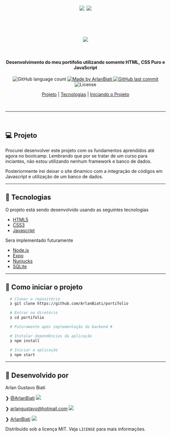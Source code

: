 <p>&nbsp;&nbsp;</p>

<h1 align="center">
	<img src="https://user-images.githubusercontent.com/43690080/88337599-5a365300-cd0d-11ea-9e4f-4d0f855e7721.png" />
  <img src="https://user-images.githubusercontent.com/43690080/88337651-6c17f600-cd0d-11ea-8df6-64d9b27dba80.png" />
</h1>

<p>&nbsp;&nbsp;</p>


<h1 align="center"> 
	<img src="https://user-images.githubusercontent.com/43690080/88346598-1ba99400-cd1f-11ea-886c-750f09d07e5c.gif" />
</h1>

<p>&nbsp;&nbsp;</p>


<h4 align="center"> 
	Desenvolvimento do meu portifolio utilizando somente HTML, CSS Puro e JavaScript
</h4>

<p align="center">
  <img alt="GitHub language count" src="https://img.shields.io/github/languages/count/ArlanBiati/portifolio">	
	
  <a href="https://www.linkedin.com/in/arlan-biati/">
    <img alt="Made by ArlanBiati" src="https://img.shields.io/badge/made%20by-ArlanBiati-%2304D361">
  </a>
  
  <a href="https://github.com/ArlanBiati/portifolio/commits/master">
    <img alt="GitHub last commit" src="https://img.shields.io/github/last-commit/ArlanBiati/portifolio">
  </a>
  
  <img alt="License" src="https://img.shields.io/badge/license-MIT-brightgreen"> 
<p>

<center>

  [Projeto](#-projeto) |
  [Tecnologias](#-tecnologias) |
  [Iniciando o Projeto](#-como-iniciar-o-projeto)

</center>

<p>&nbsp;&nbsp;</p>

---
<p>&nbsp;&nbsp;</p>

## 💻 Projeto

Procurei desenvolver este projeto com os fundamentos aprendidos até agora no bootcamp. Lembrando que por se tratar de um curso para inciantes, não estou utilizando nenhum framework e banco de dados.

Posteriormente irei deixar o site dinamico com a integração de códigos em Javascript e utilização de um banco de dados.

---

## 🚀 Tecnologias

O projeto está sendo desenvolvido usando as seguintes tecnologias

- [HTML5](https://developer.mozilla.org/pt-BR/docs/Web/HTML) 
- [CSS3](https://developer.mozilla.org/pt-BR/docs/Archive/CSS3) 
- [Javascript](https://developer.mozilla.org/pt-BR/docs/Web/JavaScript)

Sera implementado futuramente

- [Node.js](https://nodejs.org/en/) 
- [Expo](https://expo.io/)
- [Nunjucks](https://mozilla.github.io/nunjucks/)
- [SQLite](https://www.sqlite.org/index.html)

---

## 📂 Como iniciar o projeto

```zsh
  # Clonar o repositório
  ❯ git clone https://github.com/ArlanBiati/portifolio

  # Entrar no diretório
  ❯ cd portifolio

  # Futuramente após implementação do backend #

  # Instalar dependências da aplicação
  ❯ npm install

  # Iniciar a aplicação
  ❯ npm start

```
---

## :memo: Desenvolvido por

Arlan Gustavo Biati

❯ [@ArlanBiati](https://www.linkedin.com/in/arlan-biati-2b3512115/) <img src="https://user-images.githubusercontent.com/43690080/84064413-f0e6c480-a998-11ea-8d87-fa7e45653884.png">

❯ arlangustavo@hotmail.com  <img src="https://user-images.githubusercontent.com/43690080/84064502-1542a100-a999-11ea-8085-b751f54ea57a.png">

❯ [ArlanBiati](https://github.com/ArlanBiati/) <img src="https://user-images.githubusercontent.com/43690080/84064412-f04e2e00-a998-11ea-859c-50c4c05df79b.png">

Distribuído sob a licença MIT. Veja `LICENSE` para mais informações.
